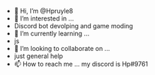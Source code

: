 - 👋 Hi, I’m @Hpruyle8
- 👀 I’m interested in ...
- Discord bot devolping and game moding
- 🌱 I’m currently learning ...
- js
- 💞️ I’m looking to collaborate on ...
- just general help
- 📫 How to reach me ...
my discord is Hp#9761
<!---
Hpruyle8/Hpruyle8 is a ✨ special ✨ repository because its `README.md` (this file) appears on your GitHub profile.
You can click the Preview link to take a look at your changes.
--->
